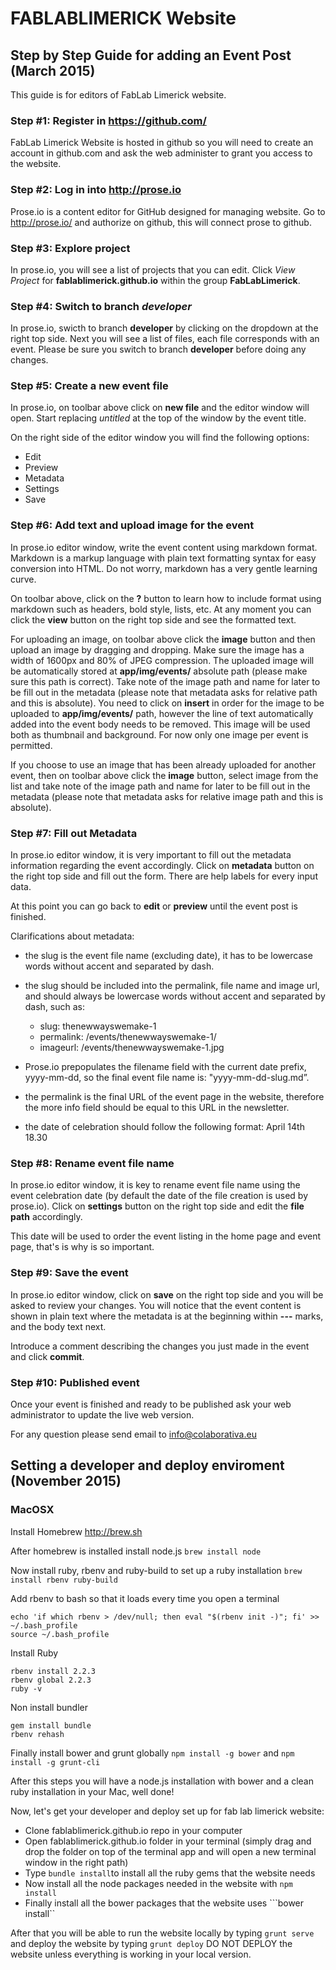 
# FABLABLIMERICK Website

## Step by Step Guide for adding an Event Post (March 2015)

This guide is for editors of FabLab Limerick website.

### Step #1: Register in https://github.com/

FabLab Limerick Website is hosted in github so you will need to create an account in github.com and ask the web administer to grant you access to the website.

### Step #2: Log in into http://prose.io

Prose.io is a content editor for GitHub designed for managing website. Go to http://prose.io/ and authorize on github, this will connect prose to github.

### Step #3: Explore project
In prose.io, you will see a list of projects that you can edit. Click *View Project* for **fablablimerick.github.io** within the group **FabLabLimerick**.

### Step #4: Switch to branch *developer*

In prose.io, swicth to branch **developer** by clicking on the dropdown at the right top side. Next you will see a list of files, each file corresponds with an event.
Please be sure you switch to branch **developer** before doing any changes.

### Step #5: Create a new event file
In prose.io, on toolbar above click on **new file** and the editor window will open. Start replacing *untitled* at the top of the window by the event title.

On the right side of the editor window you will find the following options:

- Edit
- Preview
- Metadata
- Settings
- Save

### Step #6: Add text and upload image for the event

In prose.io editor window, write the event content using markdown format. Markdown is a markup language with plain text formatting syntax for easy conversion into HTML. Do not worry, markdown has a very gentle learning curve.

On toolbar above, click on the **?** button to learn how to include format using markdown such as headers, bold style, lists, etc. 
At any moment you can click the **view** button on the right top side and see the formatted text.

For uploading an image, on toolbar above click the **image** button and then upload an image by dragging and dropping. Make sure the image has a width of  1600px and 80% of JPEG compression. The uploaded image will be automatically stored at **app/img/events/** absolute path (please make sure this path is correct). Take note of the image path and name for later to be fill out in the metadata (please note that metadata asks for relative path and this is absolute). You need to click on **insert** in order for the image to be uploaded to **app/img/events/** path, however the line of text automatically added into the event body needs to be removed. This image will be used both as thumbnail and background. For now only one image per event is permitted. 

If you choose to use an image that has been already uploaded for another event, then on toolbar above click the **image** button, select image from the list and take note of the image path and name for later to be fill out in the metadata (please note that metadata asks for relative image path and this is absolute).

### Step #7: Fill out Metadata

In prose.io editor window, it is very important to fill out the metadata information regarding the event accordingly. Click on **metadata** button on the right top side and fill out the form. There are help labels for every input data.

At this point you can go back to **edit** or **preview** until the event post is finished.

Clarifications about metadata:

- the slug is the event file name (excluding date), it has to be lowercase words without accent and separated by dash. 

- the slug should be included into the permalink, file name and image url, and should always be lowercase words without accent and separated by dash, such as:
    - slug: thenewwayswemake-1
    - permalink: /events/thenewwayswemake-1/
    - imageurl: /events/thenewwayswemake-1.jpg

- Prose.io prepopulates the filename field with the current date prefix, yyyy-mm-dd, so the final event file name is: "yyyy-mm-dd-slug.md”.

- the permalink is the final URL of the event page in the website, therefore the more info field should be equal to this URL in the newsletter.

- the date of celebration should follow the following format: April 14th 18.30
   

### Step #8: Rename event file name

In prose.io editor window, it is key to rename event file name using the event celebration date (by default the date of the file creation is used by prose.io). Click on **settings** button on the right top side and edit the **file path** accordingly.

This date will be used to order the event listing in the home page and event page, that's is why is so important.

### Step #9: Save the event

In prose.io editor window, click on **save** on the right top side and you will be asked to review your changes. You will notice that the event content is shown in plain text where the metadata is at the beginning within **---** marks, and the body text next. 

Introduce a comment describing the changes you just made in the event and click **commit**.

### Step #10: Published event

Once your event is finished and ready to be published ask your web administrator to update the live web version.

For any question please send email to info@colaborativa.eu

## Setting a developer and deploy enviroment (November 2015)

### MacOSX

Install Homebrew http://brew.sh

After homebrew is installed install node.js ``` brew install node ```

Now install ruby, rbenv and ruby-build to set up a ruby installation ```brew install rbenv ruby-build```

Add rbenv to bash so that it loads every time you open a terminal

```
echo 'if which rbenv > /dev/null; then eval "$(rbenv init -)"; fi' >> ~/.bash_profile
source ~/.bash_profile
```

Install Ruby
```
rbenv install 2.2.3
rbenv global 2.2.3
ruby -v
```

Non install bundler 
```
gem install bundle
rbenv rehash
```

Finally install bower and grunt globally ```npm install -g bower``` and ```npm install -g grunt-cli```

After this steps you will have a node.js installation with bower and a clean ruby installation in your Mac, well done!

Now, let's get your developer and deploy set up for fab lab limerick website:

+ Clone fablablimerick.github.io repo in your computer
+ Open fablablimerick.github.io folder in your terminal (simply drag and drop the folder on top of the terminal app and will open a new terminal window in the right path)
+ Type ```bundle install```to install all the ruby gems that the website needs
+ Now install all the node packages needed in the website with ```npm install```
+ Finally install all the bower packages that the website uses ```bower install``

After that you will be able to run the website locally by typing ```grunt serve``` and deploy the website by typing ```grunt deploy``` DO NOT DEPLOY the website unless everything is working in your local version.

